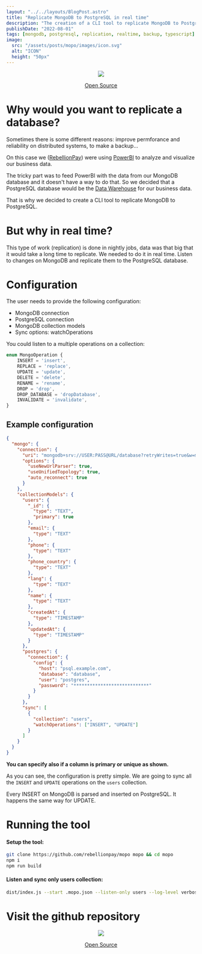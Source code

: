 ```yaml
---
layout: "../../layouts/BlogPost.astro"
title: "Replicate MongoDB to PostgreSQL in real time"
description: "The creation of a CLI tool to replicate MongoDB to PostgreSQL in real time"
publishDate: "2022-08-01"
tags: [mongodb, postgresql, replication, realtime, backup, typescript]
image:
  src: "/assets/posts/mopo/images/icon.svg"
  alt: "ICON"
  height: "50px"
---
```


<center>
<a href="https://github.com/rebellionpay/mopo">
<img src="https://cdn-icons-png.flaticon.com/512/25/25231.png" style="max-width: 50px;" />
<p>Open Source</p>
</a>
</center>

# Why would you want to replicate a database?

Sometimes there is some different reasons: improve permforance and reliability on distributed systems, to make a backup...

On this case we ([RebellionPay](https://rebellionpay.com)) were using [PowerBI](https://powerbi.microsoft.com/) to analyze and visualize our business data.

The tricky part was to feed PowerBI with the data from our MongoDB database and it doesn't have a way to do that. So we decided that a PostgreSQL database would be the [Data Warehouse](https://en.wikipedia.org/wiki/Data_warehouse) for our business data.

That is why we decided to create a CLI tool to replicate MongoDB to PostgreSQL.

# But why in real time?

This type of work (replication) is done in nightly jobs, data was that big that it would take a long time to replicate. We needed to do it in real time. Listen to changes on MongoDB and replicate them to the PostgreSQL database.

# Configuration

The user needs to provide the following configuration:
- MongoDB connection
- PostgreSQL connection
- MongoDB collection models
- Sync options: watchOperations

You could listen to a multiple operations on a collection: 
```ts
enum MongoOperation {
    INSERT = 'insert',
    REPLACE = 'replace',
    UPDATE = 'update',
    DELETE = 'delete',
    RENAME = 'rename',
    DROP = 'drop',
    DROP_DATABASE = 'dropDatabase',
    INVALIDATE = 'invalidate',
}
```

## Example configuration

```json:.mopo.json
{
  "mongo": {
    "connection": {
      "uri": "mongodb+srv://USER:PASS@URL/database?retryWrites=true&w=majority",
      "options": {
        "useNewUrlParser": true,
        "useUnifiedTopology": true,
        "auto_reconnect": true
      }
    },
    "collectionModels": {
      "users": {
        "_id": {
          "type": "TEXT",
          "primary": true
        },
        "email": {
          "type": "TEXT"
        },
        "phone": {
          "type": "TEXT"
        },
        "phone_country": {
          "type": "TEXT"
        },
        "lang": {
          "type": "TEXT"
        },
        "name": {
          "type": "TEXT"
        },
        "createdAt": {
          "type": "TIMESTAMP"
        },
        "updatedAt": {
          "type": "TIMESTAMP"
        }
      },
      "postgres": {
        "connection": {
          "config": {
            "host": "psql.example.com",
            "database": "database",
            "user": "postgres",
            "password": "****************************"
          }
        }
      },
      "sync": [
        {
          "collection": "users",
          "watchOperations": ["INSERT", "UPDATE"]
        }
      ]
    }
  }
}
```

**You can specify also if a column is primary or unique as shown.**

As you can see, the configuration is pretty simple. We are going to sync all the `INSERT` and `UPDATE` operations on the `users` collection.

Every INSERT on MongoDB is parsed and inserted on PostgreSQL. It happens the same way for UPDATE.

# Running the tool

#### Setup the tool:
```bash
git clone https://github.com/rebellionpay/mopo mopo && cd mopo
npm i
npm run build
```

#### Listen and sync only users collection:
```bash
dist/index.js --start .mopo.json --listen-only users --log-level verbose --strict-listen
```

# Visit the github repository

<center>
<a href="https://github.com/rebellionpay/mopo">
<img src="https://cdn-icons-png.flaticon.com/512/25/25231.png" style="max-width: 50px;" />
<p>Open Source</p>
</a>
</center>